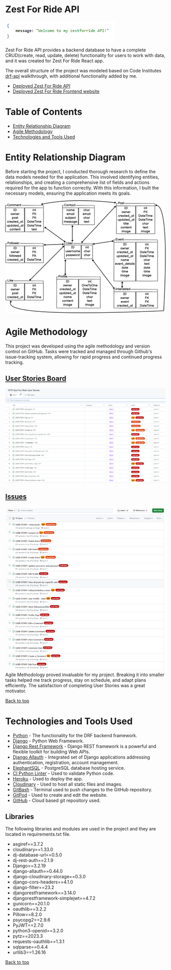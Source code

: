 # Zest For Ride API

![](/docs/welcome.png)

Zest For Ride API provides a backend database to have a complete CRUD(create, read, update, delete) functionality for users to work with data, and it was created for Zest For Ride React app.

The overall structure of the project was modeled based on Code Institutes [drf-api](https://github.com/Code-Institute-Solutions/drf-api) walkthrough, with additional functionality added by me.

- [Deployed Zest For Ride API](https://zest-for-ride-bf40c62cc6cb.herokuapp.com/)
- [Deployed Zest For Ride Frontend website](https://zestforride-51d93abad130.herokuapp.com/)

# Table of Contents
* [Entity Relationship Diagram](#entity-relationship-diagram)
* [Agile Methodology](#agile-methodology)
* [Technologies and Tools Used](#technologies-and-tools-used)

# Entity Relationship Diagram
Before starting the project, I conducted thorough research to define the data models needed for the application. This involved identifying entities, relationships, and creating a comprehensive list of fields and actions required for the app to function correctly. With this information, I built the necessary models, ensuring the application meets its goals.

![](/docs/erd.png)

# Agile Methodology
This project was developed using the agile methodology and version control on GitHub. Tasks were tracked and managed through Github's issue-tracking system, allowing for rapid progress and continued progress tracking.
## [User Stories Board](https://github.com/users/kbogar/projects/5)
![](/docs/user_stories.png)

## [Issues](https://github.com/kbogar/zestforride/issues)
![](/docs/issues.png)
Agile Methodology proved invaluable for my project. Breaking it into smaller tasks helped me track progress, stay on schedule, and adapt plans efficiently. The satisfaction of completing User Stories was a great motivator.

[Back to top](#table-of-contents)

# Technologies and Tools Used
- [Python](https://www.python.org/) - The functionality for the DRF backend framework.
- [Django](https://www.djangoproject.com/) - Python Web Framework.
- [Django Rest Framework](https://www.django-rest-framework.org/) - Django REST framework is a powerful and flexible toolkit for building Web APIs.
- [Django Allauth](https://django-allauth.readthedocs.io/en/latest/) - Integrated set of Django applications addressing authentication, registration, account management.
- [ElephantSQL](https://www.elephantsql.com/) - PostgreSQL database hosting service.
- [CI Python Linter](https://pep8ci.herokuapp.com/) - Used to validate Python code.
- [Heroku](https://www.heroku.com) - Used to deploy the app.
- [Cloudinary](https://cloudinary.com/) - Used to host all static files and images.
- [GitBash](https://en.wikipedia.org/wiki/Bash_(Unix_shell)) - Terminal used to push changes to the GitHub repository.
- [GitPod](https://www.gitpod.io/) - Used to create and edit the website.
- [GitHub](https://github.com/) - Cloud based git repository used.

## Libraries
The following libraries and modules are used in the project and they are located in requirements.txt file.
- asgiref==3.7.2
- cloudinary==1.33.0
- dj-database-url==0.5.0
- dj-rest-auth==2.1.9
- Django==3.2.19
- django-allauth==0.44.0
- django-cloudinary-storage==0.3.0
- django-cors-headers==4.1.0
- django-filter==23.2
- djangorestframework==3.14.0
- djangorestframework-simplejwt==4.7.2
- gunicorn==20.1.0
- oauthlib==3.2.2
- Pillow==8.2.0
- psycopg2==2.9.6
- PyJWT==2.7.0
- python3-openid==3.2.0
- pytz==2023.3
- requests-oauthlib==1.3.1
- sqlparse==0.4.4
- urllib3==1.26.16

[Back to top](#table-of-contents)

